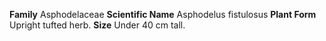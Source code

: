  **Family** Asphodelaceae **Scientific Name** Asphodelus fistulosus **Plant Form** Upright tufted herb. **Size** Under 40 cm tall.